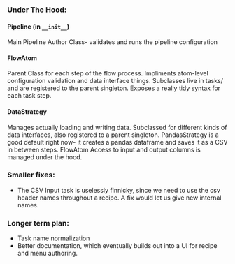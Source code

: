 ### Under The Hood:

#### Pipeline (in `__init__`)
Main Pipeline Author Class- validates and runs the pipeline configuration

#### FlowAtom
Parent Class for each step of the flow process. Impliments atom-level configuration validation and data interface things. 
Subclasses live in tasks/ and are registered to the parent singleton. Exposes a really tidy syntax for each task step. 

#### DataStrategy
Manages actually loading and writing data. 
Subclassed for different kinds of data interfaces, also registered to a parent singleton.
PandasStrategy is a good default right now- it creates a pandas dataframe and saves it as a CSV in between steps. FlowAtom Access to input and output columns is managed under the hood. 
 

### Smaller fixes:
- The CSV Input task is uselessly finnicky, since we need to use the csv header names throughout a recipe. A fix would let us give new internal names. 

### Longer term plan:
- Task name normalization
- Better documentation, which eventually builds out into a UI for recipe and menu authoring.